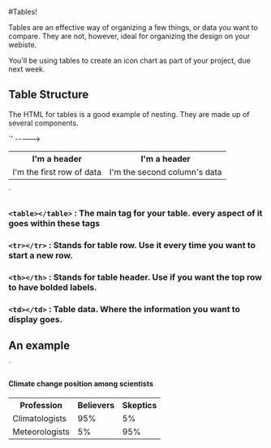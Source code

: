 #Tables! 

Tables are an effective way of organizing a few things, or data you want to compare. They are not, however, ideal for organizing the design on your webiste. 

You'll be using tables to create an icon chart as part of your project, due next week.  

## Table Structure 

The HTML for tables is a good example of nesting. They are made up of several components. 

`<table>
	<tr>
		<th>I'm a header</th> <!-- new colum can go right next to it '--->' -----> <th>I'm a header</th>
	<tr>
		<td>I'm the first row of data</td><td>I'm the second column's data</td>
</table> `

### `<table></table>` : The main tag for your table. every aspect of it goes within these tags

### `<tr></tr>` : Stands for table row. Use it every time you want to start a new row.

### `<th></th>` : Stands for table header. Use if you want the top row to have bolded labels. 

### `<td></td>` : Table data. Where the information you want to display goes. 

## An example

`<table>
	<h4>Climate change position among scientists</h4>
	<tr>
		<th>Profession</th><th>Believers</th><th>Skeptics</th></tr>
	<tr>
		<td>Climatologists</td><td>95%</td><td>5%</td></tr>
	<tr>
		<td>Meteorologists</td><td>5%</td><td>95%</td></tr>
</table>